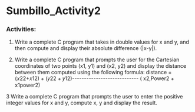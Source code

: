 # Sumbillo_Activity2

### Activities:
1. Write a complete C program that takes in double values for x and y, and then compute and display their absolute difference (|x-y|).

2. Write a complete C program that prompts the user for the Cartesian coordinates of two points (x1, y1) and (x2, y2) and display the distance between them computed using the following formula: distance = (𝑥22+𝑥12) + (𝑦22 + 𝑦12)---------------------------- ( x2,Power2 + x1power2)

3 Write a complete C program that prompts the user to enter the positive integer values for x and y, compute x, y and display the result.
